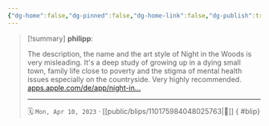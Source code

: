 ```yaml
---
{"dg-home":false,"dg-pinned":false,"dg-home-link":false,"dg-publish":true,"tags":["dgblip"],"disabled rules":["yaml-title","yaml-title-alias","file-name-heading"],"title":"philipp on mastodon @ 2023-04-10","created-date":"2023-04-10T18:41:40","id":110175984048025760,"updated-date":"2025-05-02T08:50:43","dg-path":"blips/110175984048025763.md","permalink":"/blips/110175984048025763/","dgPassFrontmatter":true}
---
```


> [!summary] **philipp**:
>
> The description, the name and the art style of Night in the Woods is very misleading. It's a deep study of growing up in a dying small town, family life close to poverty and the stigma of mental health issues especially on the countryside. Very highly recommended. [apps.apple.com/de/app/night-in…](https://apps.apple.com/de/app/night-in-the-woods/id1251742577)
> - - -
>
> 🗓️ `Mon, Apr 10, 2023` · [[public/blips/110175984048025763\|🔗]]
{ #blip}

